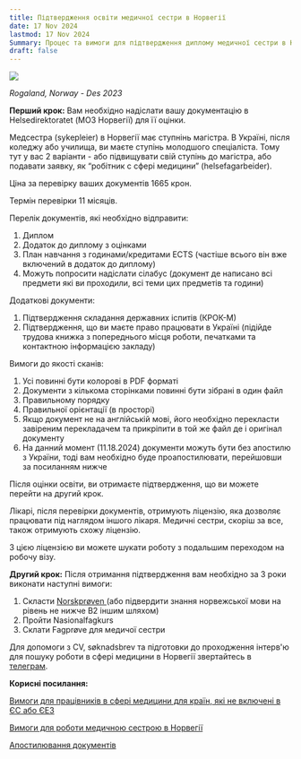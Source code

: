 ```yaml
---
title: Підтвердження освіти медичної сестри в Норвегії
date: 17 Nov 2024
lastmod: 17 Nov 2024
Summary: Процес та вимоги для підтвердження диплому медичної сестри в Норвегії
draft: false
---
```


![](/img/nurse-in-norway/sand-yellow.jpg)

*Rogaland, Norway - Des 2023*

**Перший крок:** Вам необхідно надіслати вашу документацію в Helsedirektoratet (МОЗ Норвегії) для її оцінки.

Медсестра (sykepleier) в Норвегії має ступнінь магістра. В Україні, після коледжу або училища, ви маєте ступінь молодшого спеціаліста. Тому тут у вас 2 варіанти - або підвищувати свій ступінь до магістра, або подавати заявку, як “робітник с сфері медицини” (helsefagarbeider).

Ціна за перевірку ваших документів 1665 крон.

Термін перевірки 11 місяців.

Перелік документів, які необхідно відправити:

1. Диплом
2. Додаток до диплому з оцінками
3. План навчання з годинами/кредитами ECTS (частіше всього він вже включений в додаток до диплому)
4. Можуть попросити надіслати сілабус (документ де написано всі предмети які ви проходили, всі теми цих предметів та години)

Додаткові документи:

1. Підтвердження складання державних іспитів (КРОК-М)
2. Підтвердження, що ви маєте право працювати в Україні (підійде трудова книжка з попереднього місця роботи, печатками та контактною інформацією закладу)

Вимоги до якості сканів:

1. Усі повинні бути колорові в PDF форматі
2. Документи з кількома сторінками повинні бути зібрані в один файл
3. Правильному порядку
4. Правильної орієнтації (в просторі)
5. Якщо документ не на англійській мові, його необхідно перекласти завіреним перекладачем та прикріпити в той же файл де і оригінал документу
6. На данний момент (11.18.2024) документи можуть бути без апостилю з України, тоді вам необхідно буде проапостилювати, перейшовши за посиланням нижче

Після оцінки освіти, ви отримаєте підтвердження, що ви можете перейти на другий крок.

Лікарі, після перевірки документів, отримують ліцензію, яка дозволяє працювати під наглядом іншого лікаря. Медичні сестри, скоріш за все, також отримують схожу ліцензію.

З цією ліцензією ви можете шукати роботу з подальшим переходом на робочу візу.

**Другий крок:** Після отримання підтвердження вам необхідно за 3 роки виконати наступні вимоги:

1. Скласти [Norskprøven ](/articles/norskproven)(або підвердити знання норвежської мови на рівень не нижче B2 іншим шляхом)
2. Пройти Nasionalfagkurs
3. Склати Fagprøve для медичої сестри

Для допомоги з CV, søknadsbrev та підготовки до проходження інтерв'ю для пошуку роботи в сфері медицини в Норвегії звертайтесь в [телеграм](https://t.me/cat_scan).

**Корисні посилання:**

[Вимоги для працівників в сфері медицини для країн, які не включені в ЄС або ЄЕЗ](https://www.helsedirektoratet.no/tema/autorisasjon-og-spesialistutdanning/autorisasjon-og-lisens/Tilleggskrav-for-s%C3%B8kere-utdannet-utenfor-EUE%C3%98S)

[Вимоги для роботи медичною сестрою в Норвегії](https://www.helsedirektoratet.no/tema/autorisasjon-og-spesialistutdanning/autorisasjon-og-lisens?path=27-3-sykepleier-utenfor-eueos-sok-om-autorisasjon-som-sykepleier-utdanning-utenfor-eueos)

[Апостилювання документів](https://apostille.in.ua/en/)
